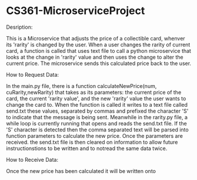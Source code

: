 # CS361-MicroserviceProject 

Desription: 

This is a Microservice that adjusts the price of a collectible card, whenver its 'rarity' is changed by the user. When a user changes the rarity of current card, a function is called that uses text file to call a python microservice that looks at the change in 'rarity' value and then uses the change to alter the current price. The microservice sends this calculated price back to the user.

How to Request Data:

In the main.py file, there is a function calculateNewPrice(num, cuRarity,newRarity) that takes as its parameters: the current price of the card, the current 'rarity value', and the new  'rarity' value the user wants to change the card to. When the function is called it writes to a text file called send.txt these values, separated by commas and prefixed the character 'S' to indicate that the message is being sent. Meanwhile in the rarity.py file, a while loop is currently running that opens and reads the send.txt file. If the 'S' character is detected then the comma separated text will be parsed into function parameters to calculate the new price. Once the parameters are received. the send.txt file is then cleared on information to allow future instructionstions to be written and to notread the same data twice.

How to Receive Data:

Once the new price has been calculated it will be written onto

